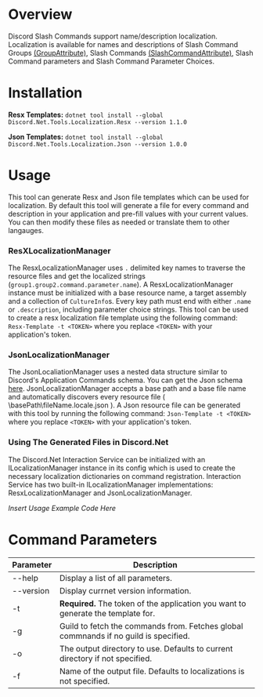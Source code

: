 # Overview
Discord Slash Commands support name/description localization. Localization is available for names and descriptions of Slash Command Groups [(GroupAttribute)](https://discordnet.dev/api/Discord.Interactions.GroupAttribute.html), Slash Commands [(SlashCommandAttribute)](https://discordnet.dev/api/Discord.Interactions.SlashCommandAttribute.html), Slash Command parameters and Slash Command Parameter Choices. 

# Installation
**Resx Templates:** `dotnet tool install --global Discord.Net.Tools.Localization.Resx --version 1.1.0`

**Json Templates:** `dotnet tool install --global Discord.Net.Tools.Localization.Json --version 1.0.0`

# Usage
This tool can generate Resx and Json file templates which can be used for localization. By default this tool will generate a file for every command and description in your application and pre-fill values with your current values. You can then modify these files as needed or translate them to other langauges.

### ResXLocalizationManager
The ResxLocalizationManager uses `.` delimited key names to traverse the resource files and get the localized strings (`group1.group2.command.parameter.name`). A ResxLocalizationManager instance must be initialized with a base resource name, a target assembly and a collection of `CultureInfo`s. Every key path must end with either `.name` or `.description`, including parameter choice strings. This tool can be used to create a resx localization file template using the following command: `Resx-Template -t <TOKEN>` where you replace `<TOKEN>` with your application's token.

### JsonLocalizationManager
The JsonLocaliationManager uses a nested data structure similar to Discord's Application Commands schema. You can get the Json schema [here](https://gist.github.com/Cenngo/d46a881de24823302f66c3c7e2f7b254). JsonLocalizationManager accepts a base path and a base file name and automatically discovers every resource file ( \basePath\fileName.locale.json ). A Json resource file can be generated with this tool by running the following command: `Json-Template -t <TOKEN>` where you replace `<TOKEN>` with your application's token.

### Using The Generated Files in Discord.Net
The Discord.Net Interaction Service can be initialized with an ILocalizationManager instance in its config which is used to create the necessary localization dictionaries on command registration. Interaction Service has two built-in ILocalizationManager implementations: ResxLocalizationManager and JsonLocalizationManager.

*Insert Usage Example Code Here*

# Command Parameters
| Parameter | Description |
| --- | --- |
| --help | Display a list of all parameters. |
| --version | Display currnet version information. |
| -t | **Required.** The token of the application you want to generate the template for. |
| -g | Guild to fetch the commands from. Fetches global commnands if no guild is specified. |
| -o | The output directory to use. Defaults to current directory if not specified. |
| -f | Name of the output file. Defaults to localizations is not specified. |
